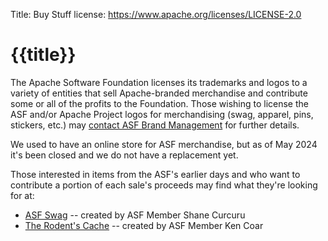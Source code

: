 Title: Buy Stuff
license: https://www.apache.org/licenses/LICENSE-2.0

# {{title}}

The Apache Software Foundation licenses its trademarks and logos to a variety of entities that sell Apache-branded merchandise and contribute some or all of the profits to the Foundation. Those wishing to license the ASF and/or Apache Project logos for merchandising (swag, apparel, pins, stickers, etc.) may [contact ASF Brand Management](/foundation/marks/contact#swag) for further details.

We used to have an online store for ASF merchandise, but as of May 2024 it's been closed and we do not have a replacement yet.

Those interested in items from the ASF's earlier days and who want to contribute a portion of each sale's proceeds may find what they're looking for at:

-  [ASF Swag](http://asfswag.com/) -- created by ASF Member Shane Curcuru
-  [The Rodent's Cache](http://www.cafepress.com/meepzor/230676) -- created by ASF Member Ken Coar

